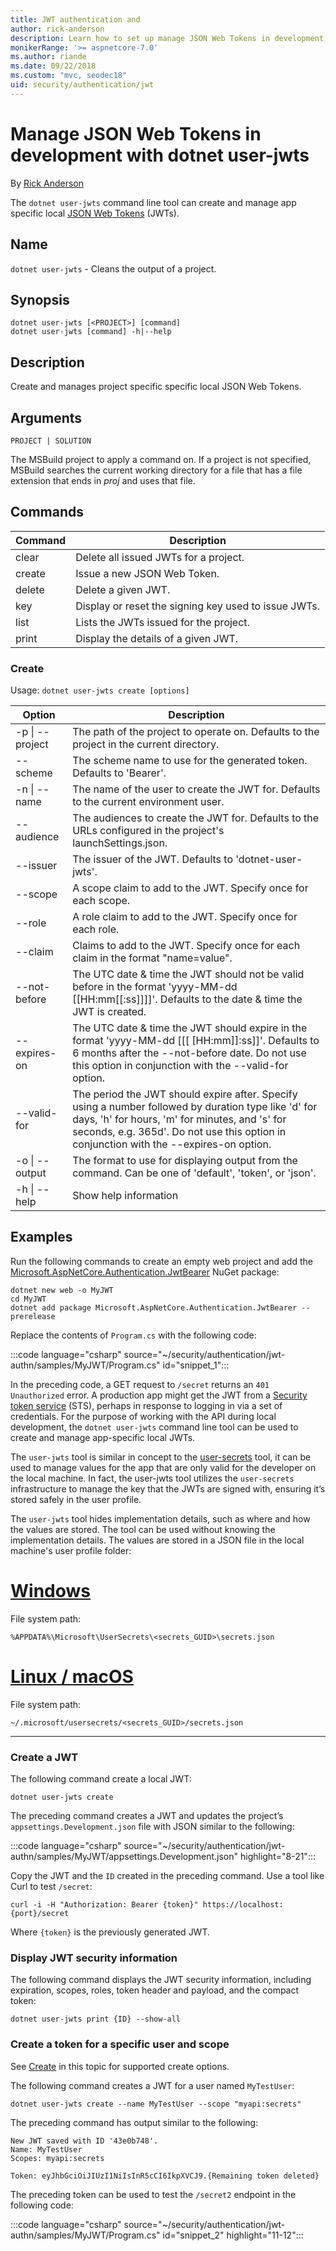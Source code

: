 ```yaml
---
title: JWT authentication and 
author: rick-anderson
description: Learn how to set up manage JSON Web Tokens in development with dotnet user-jwts
monikerRange: '>= aspnetcore-7.0'
ms.author: riande
ms.date: 09/22/2018
ms.custom: "mvc, seodec18"
uid: security/authentication/jwt
---
```


# Manage JSON Web Tokens in development with dotnet user-jwts

By [Rick Anderson](https://twitter.com/RickAndMSFT)

The `dotnet user-jwts` command line tool can create and manage app specific local [JSON Web Tokens](https://jwt.io/introduction) (JWTs).

## Name

`dotnet user-jwts` - Cleans the output of a project.

## Synopsis

```dotnetcli
dotnet user-jwts [<PROJECT>] [command]
dotnet user-jwts [command] -h|--help
```

## Description

Create and manages project specific specific local JSON Web Tokens.

## Arguments

`PROJECT | SOLUTION`

The MSBuild project to apply a command on. If a project is not specified, MSBuild searches the current working directory for a file that has a file extension that ends in *proj* and uses that file.

<!-- Once solutions are supported delete the preceding and uncomment this section 

```dotnetcli
dotnet user-jwts [<PROJECT>|<SOLUTION>] [command]
dotnet user-jwts [command] -h|--help
```

## Description

Create and manages project specific specific local JSON Web Tokens.

## Arguments

`PROJECT | SOLUTION`

The MSBuild project or solution to apply a command on. If a project or solution file is not specified, MSBuild searches the current working directory for a file that has a file extension that ends in *proj* or *sln*, and uses that file.

-->

## Commands

| Command  | Description |
| ------------- | ------------- |
| clear  |  Delete all issued JWTs for a project. |
| create | Issue a new JSON Web Token.   |
| delete | Delete a given JWT. |
| key | Display or reset the signing key used to issue JWTs. |
| list | Lists the JWTs issued for the project. |
| print | Display the details of a given JWT. |

### Create

Usage: `dotnet user-jwts create [options]`

| Option  | Description |
| ------------- | ------------- |
|  -p \| --project | The path of the project to operate on. Defaults to the project in the current directory. |
| --scheme | The scheme name to use for the generated token. Defaults to 'Bearer'. |
| -n \| --name | The name of the user to create the JWT for. Defaults to the current environment user. |
| --audience | The audiences to create the JWT for. Defaults to the URLs configured in the project's launchSettings.json. |
| --issuer | The issuer of the JWT. Defaults to 'dotnet-user-jwts'. |
| --scope | A scope claim to add to the JWT. Specify once for each scope. |
| --role | A role claim to add to the JWT. Specify once for each role. |
| --claim | Claims to add to the JWT. Specify once for each claim in the format "name=value". |
| --not-before | The UTC date & time the JWT should not be valid before in the format 'yyyy-MM-dd [[HH:mm[[:ss]]]]'. Defaults to the date & time the JWT is created. |
| --expires-on | The UTC date & time the JWT should expire in the format 'yyyy-MM-dd [[[ [HH:mm]]:ss]]'. Defaults to 6 months after the --not-before date. Do not use this option in conjunction with the --valid-for option. |
| --valid-for | The period the JWT should expire after. Specify using a number followed by duration type like 'd' for days, 'h' for hours, 'm' for minutes, and 's' for seconds, e.g. 365d'. Do not use this option in conjunction with the --expires-on option. |
| -o \| --output | The format to use for displaying output from the command. Can be one of 'default', 'token', or 'json'. |
| -h \| --help | Show help information |

## Examples

Run the following commands to create an empty web project and add the [Microsoft.AspNetCore.Authentication.JwtBearer](https://www.nuget.org/packages/Microsoft.AspNetCore.Authentication.JwtBearer) NuGet package:

```dotnetcli
dotnet new web -o MyJWT
cd MyJWT
dotnet add package Microsoft.AspNetCore.Authentication.JwtBearer --prerelease
```

Replace the contents of `Program.cs` with the following code:

:::code language="csharp" source="~/security/authentication/jwt-authn/samples/MyJWT/Program.cs" id="snippet_1":::

In the preceding code, a GET request to `/secret` returns an `401 Unauthorized` error. A production app might get the JWT from a [Security token service](/azure/active-directory/develop/security-tokens) (STS), perhaps in response to logging in via a set of credentials. For the purpose of working with the API during local development, the `dotnet user-jwts` command line tool can be used to create and manage app-specific local JWTs.

The `user-jwts` tool is similar in concept to the  [user-secrets](xref:security/app-secrets) tool, it can be used to manage values for the app that are only valid for the developer on the local machine. In fact, the user-jwts tool utilizes the `user-secrets` infrastructure to manage the key that the JWTs are signed with, ensuring it’s stored safely in the user profile.

The `user-jwts` tool hides implementation details, such as where and how the values are stored. The tool can be used without knowing the implementation details. The values are stored in a JSON file in the local machine's user profile folder:

# [Windows](#tab/windows)

File system path:

`%APPDATA%\Microsoft\UserSecrets\<secrets_GUID>\secrets.json`

# [Linux / macOS](#tab/linux+macos)

File system path:

`~/.microsoft/usersecrets/<secrets_GUID>/secrets.json`

---

### Create a JWT

The following command create a local JWT:

```dotnetcli
dotnet user-jwts create
```

The preceding command creates a JWT and updates the project’s `appsettings.Development.json` file with JSON similar to the following:

:::code language="csharp" source="~/security/authentication/jwt-authn/samples/MyJWT/appsettings.Development.json" highlight="8-21":::

Copy the JWT and the `ID` created in the preceding command. Use a tool like Curl to test `/secret`:

```dotnetcli
curl -i -H "Authorization: Bearer {token}" https://localhost:{port}/secret
```

Where `{token}` is the previously generated JWT.

### Display JWT security information

The following command displays the JWT security information, including expiration, scopes, roles, token header and payload, and the compact token:

```dotnetcli
dotnet user-jwts print {ID} --show-all
```

### Create a token for a specific user and scope

See [Create](#create) in this topic for supported create options.

The following command creates a JWT for a user named `MyTestUser`:

```dotnetcli
dotnet user-jwts create --name MyTestUser --scope "myapi:secrets"
```

The preceding command has output similar to the following:

```dotnetcli
New JWT saved with ID '43e0b748'.
Name: MyTestUser
Scopes: myapi:secrets

Token: eyJhbGciOiJIUzI1NiIsInR5cCI6IkpXVCJ9.{Remaining token deleted}
```

The preceding token can be used to test the `/secret2` endpoint in the following code:

:::code language="csharp" source="~/security/authentication/jwt-authn/samples/MyJWT/Program.cs" id="snippet_2" highlight="11-12":::
